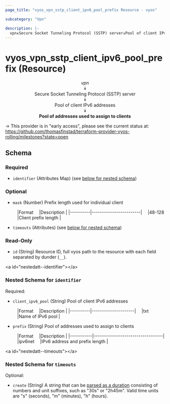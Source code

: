 ```yaml
---
page_title: "vyos_vpn_sstp_client_ipv6_pool_prefix Resource - vyos"

subcategory: "Vpn"

description: |- 
  vpn⯯Secure Socket Tunneling Protocol (SSTP) server⯯Pool of client IPv6 addresses⯯Pool of addresses used to assign to clients
---
```


# vyos_vpn_sstp_client_ipv6_pool_prefix (Resource)
<center>

*vpn*  
⯯  
Secure Socket Tunneling Protocol (SSTP) server  
⯯  
Pool of client IPv6 addresses  
⯯  
**Pool of addresses used to assign to clients**


</center>

-> This provider is in "early access", please see the current status at: https://github.com/thomasfinstad/terraform-provider-vyos-rolling/milestones?state=open

## Schema

### Required

- `identifier` (Attributes Map) (see [below for nested schema](#nestedatt--identifier))

### Optional

- `mask` (Number) Prefix length used for individual client

    &emsp;|Format  &emsp;|Description           |
    |----------|------------------------|
    &emsp;|48-128  &emsp;|Client prefix length  |
- `timeouts` (Attributes) (see [below for nested schema](#nestedatt--timeouts))

### Read-Only

- `id` (String) Resource ID, full vyos path to the resource with each field separated by dunder (`__`).

&lt;a id=&#34;nestedatt--identifier&#34;&gt;&lt;/a&gt;
### Nested Schema for `identifier`

Required:

- `client_ipv6_pool` (String) Pool of client IPv6 addresses

    &emsp;|Format  &emsp;|Description        |
    |----------|---------------------|
    &emsp;|txt     &emsp;|Name of IPv6 pool  |
- `prefix` (String) Pool of addresses used to assign to clients

    &emsp;|Format   &emsp;|Description                     |
    |-----------|----------------------------------|
    &emsp;|ipv6net  &emsp;|IPv6 address and prefix length  |


&lt;a id=&#34;nestedatt--timeouts&#34;&gt;&lt;/a&gt;
### Nested Schema for `timeouts`

Optional:

- `create` (String) A string that can be [parsed as a duration](https://pkg.go.dev/time#ParseDuration) consisting of numbers and unit suffixes, such as &#34;30s&#34; or &#34;2h45m&#34;. Valid time units are &#34;s&#34; (seconds), &#34;m&#34; (minutes), &#34;h&#34; (hours).  
